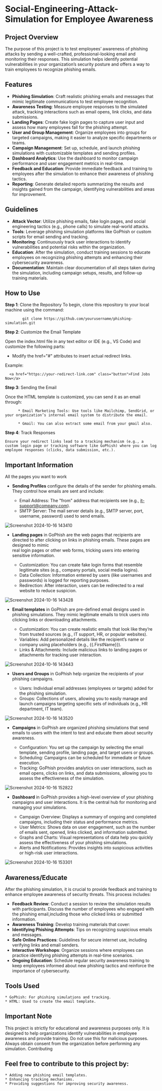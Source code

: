 # Social-Engineering-Attack-Simulation for Employee Awareness

## Project Overview

The purpose of this project is to test employees’ awareness of phishing attacks by sending a well-crafted, professional-looking email and monitoring their responses. This simulation helps identify potential vulnerabilities in your organization’s security posture and offers a way to train employees to recognize phishing emails.

## Features

  + **Phishing Simulation**: Craft realistic phishing emails and messages that mimic legitimate communications to test employee recognition.
  + **Awareness Testing**: Measure employee responses to the simulated attack, tracking interactions such as email opens, link clicks, and data submissions.
  + **Landing Pages**: Create fake login pages to capture user input and assess how many employees fall for the phishing attempt.
  + **User and Group Management**: Organize employees into groups for targeted campaigns, making it easier to analyze specific departments or teams.
  + **Campaign Management**: Set up, schedule, and launch phishing simulations with customizable templates and sending profiles.
  + **Dashboard Analytics**: Use the dashboard to monitor campaign performance and user engagement metrics in real-time.
  + **Feedback and Education**: Provide immediate feedback and training to employees after the simulation to enhance their awareness of phishing tactics.
  + **Reporting**: Generate detailed reports summarizing the results and insights gained from the campaign, identifying vulnerabilities and areas for improvement.

## Guidelines

  + **Attack Vector**: Utilize phishing emails, fake login pages, and social engineering tactics (e.g., phone calls) to simulate real-world attacks.
  + **Tools**: Leverage phishing simulation platforms like GoPhish or custom scripts for email sending and tracking.
  + **Monitoring**: Continuously track user interactions to identify vulnerabilities and potential risks within the organization.
  + **Education**: After the simulation, conduct training sessions to educate employees on recognizing phishing attempts and enhancing their cybersecurity   awareness.
  + **Documentation**: Maintain clear documentation of all steps taken during the simulation, including campaign setups, results, and follow-up training materials.

    
## How to Use

  **Step 1**: Clone the Repository
  To begin, clone this repository to your local machine using the command:


            git clone https://github.com/yourusername/phishing-simulation.git

  **Step 2**: Customize the Email Template

  Open the index.html file in any text editor or IDE (e.g., VS Code) and customize the following parts:
  * Modify the href="#" attributes to insert actual redirect links.

  Example:


      <a href="https://your-redirect-link.com" class="button">Find Jobs Now</a>

  **Step 3**: Sending the Email
            
  Once the HTML template is customized, you can send it as an email through:

          * Email Marketing Tools: Use tools like Mailchimp, SendGrid, or your organization’s internal email system to distribute the email.

          * Gmail: You can also extract some email from your gmail also.


  **Step 4**: Track Responses

    Ensure your redirect links lead to a tracking mechanism (e.g., a custom login page or tracking software like GoPhish) where you can log employee responses (clicks, data submission, etc.).

## Important Information

  All the pages you want to work 
  
  + **Sending Profiles** configure the details of the sender for phishing emails. They control how emails are sent and include:

    * Email Address: The "from" address that recipients see (e.g., it-support@company.com).
    * SMTP Server: The mail server details (e.g., SMTP server, port, username, password) used to send emails.

    
![Screenshot 2024-10-16 143410](https://github.com/user-attachments/assets/1df4e624-d273-4dfe-8bde-cbcbc4985931)


  + **Landing pages** in GoPhish are the web pages that recipients are directed to after clicking on links in phishing emails. These pages are designed to mimic   
        real login pages or other web forms, tricking users into entering sensitive information.

    * Customization: You can create fake login forms that resemble legitimate sites (e.g., company portals, social media logins).
    * Data Collection: Information entered by users (like usernames and passwords) is logged for reporting purposes.
    * Redirection: After interaction, users can be redirected to a real website to reduce suspicion.

 ![Screenshot 2024-10-16 143428](https://github.com/user-attachments/assets/245e051c-da6c-4f8d-a586-8a535b557d27)


 + **Email templates** in GoPhish are pre-defined email designs used in phishing simulations. They mimic legitimate emails to trick users into clicking links or           downloading attachments.

    * Customization: You can create realistic emails that look like they’re from trusted sources (e.g., IT support, HR, or popular websites).
    * Variables: Add personalized details like the recipient’s name or company using placeholders (e.g., {{.FirstName}}).
    * Links & Attachments: Include malicious links to landing pages or attachments for tracking user interaction.

![Screenshot 2024-10-16 143443](https://github.com/user-attachments/assets/d1ea930b-1553-4b53-8ee9-e97eda9cfacb)


+ **Users and Groups** in GoPhish help organize the recipients of your phishing campaigns.

    * Users: Individual email addresses (employees or targets) added for the phishing simulation.
    * Groups: Collections of users, allowing you to easily manage and launch campaigns targeting specific sets of individuals (e.g., HR department, IT team).
  
![Screenshot 2024-10-16 143520](https://github.com/user-attachments/assets/413b1007-097c-44d2-8e01-1753bf0a7305)

+ **Campaigns** in GoPhish are organized phishing simulations that send emails to users with the intent to test and educate them about security awareness.

    * Configuration: You set up the campaign by selecting the email template, sending profile, landing page, and target users or groups.
    * Scheduling: Campaigns can be scheduled for immediate or future execution.
    * Tracking: GoPhish provides analytics on user interactions, such as email opens, clicks on links, and data submissions, allowing you to assess the 
        effectiveness of the simulation.

![Screenshot 2024-10-16 152822](https://github.com/user-attachments/assets/ddcd260f-717f-4527-84fb-831bf4f86665)

+ **Dashboard** in GoPhish provides a high-level overview of your phishing campaigns and user interactions. It is the central hub for monitoring and managing your       simulations.

    * Campaign Overview: Displays a summary of ongoing and completed campaigns, including their status and performance metrics.
    * User Metrics: Shows data on user engagement, such as the number of emails sent, opened, links clicked, and information submitted.
    * Graphs and Charts: Visual representations of data help you quickly assess the effectiveness of your phishing simulations.
    * Alerts and Notifications: Provides insights into suspicious activities or high-risk user interactions.
 
![Screenshot 2024-10-16 153301](https://github.com/user-attachments/assets/141567ce-5467-4edb-90c0-916a659dc052)


## Awareness/Educate
After the phishing simulation, it is crucial to provide feedback and training to enhance employee awareness of security threats.
This process includes:

  + **Feedback Review**: Conduct a session to review the simulation results with participants. Discuss the number of employees who engaged with the phishing  email,including those who clicked links or submitted information.
  + **Awareness Training**: Develop training materials that cover:
  + **Identifying Phishing Attempts**: Tips on recognizing suspicious emails and messages.
  + **Safe Online Practices**: Guidelines for secure internet use, including verifying links and email senders.
  + **Interactive Workshops**: Organize sessions where employees can practice identifying phishing attempts in real-time scenarios.
  + **Ongoing Education**: Schedule regular security awareness training to keep employees informed about new phishing tactics and reinforce the importance of 
     cybersecurity.

## Tools Used

    * GoPhish: For phishing simulations and tracking.
    * HTML: Used to create the email template.

## Important Note

This project is strictly for educational and awareness purposes only. It is designed to help organizations identify vulnerabilities in employee awareness and provide training. Do not use this for malicious purposes. Always obtain consent from the organization before performing any simulation.
Contributing

## Feel free to contribute to this project by:

    * Adding new phishing email templates.
    * Enhancing tracking mechanisms.
    * Providing suggestions for improving security awareness.
